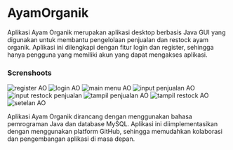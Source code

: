 # AyamOrganik
Aplikasi Ayam Organik merupakan aplikasi desktop berbasis Java GUI yang digunakan untuk membantu pengelolaan penjualan dan restock ayam organik. Aplikasi ini dilengkapi dengan fitur login dan register, sehingga hanya pengguna yang memiliki akun yang dapat mengakses aplikasi.

### Screnshoots
![register AO](https://user-images.githubusercontent.com/93025188/222620086-6edf44cf-2900-42c9-8a97-ae944f7906e0.png)
![login AO](https://user-images.githubusercontent.com/93025188/222620099-d1c0565c-e945-4521-a0c7-f37e522448dc.png)
![main menu AO](https://user-images.githubusercontent.com/93025188/222620109-43ec84d9-c91c-4a32-a4b2-cb295444e2f8.png)
![input penjualan AO](https://user-images.githubusercontent.com/93025188/222620133-979fc48c-e0ea-467a-8846-ddaaa7016959.png)
![input restock penjualan](https://user-images.githubusercontent.com/93025188/222620148-2b44cfc4-e6bb-45c7-9517-1d308b7b6850.png)
![tampil penjualan AO](https://user-images.githubusercontent.com/93025188/222620152-0405eed1-4c05-44ec-939f-7477282bead2.png)
![tampil restock AO](https://user-images.githubusercontent.com/93025188/222620159-1b899e90-248b-4546-b734-78be3607f25c.png)
![setelan AO](https://user-images.githubusercontent.com/93025188/222620164-57eed4c1-94e3-42c9-ab82-ac3e01b72b35.png)

Aplikasi Ayam Organik dirancang dengan menggunakan bahasa pemrograman Java dan database MySQL. Aplikasi ini diimplementasikan dengan menggunakan platform GitHub, sehingga memudahkan kolaborasi dan pengembangan aplikasi di masa depan.
